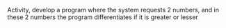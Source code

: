 Activity, develop a program where the system requests 2 numbers, and in these 2 numbers the program differentiates if it is greater or lesser